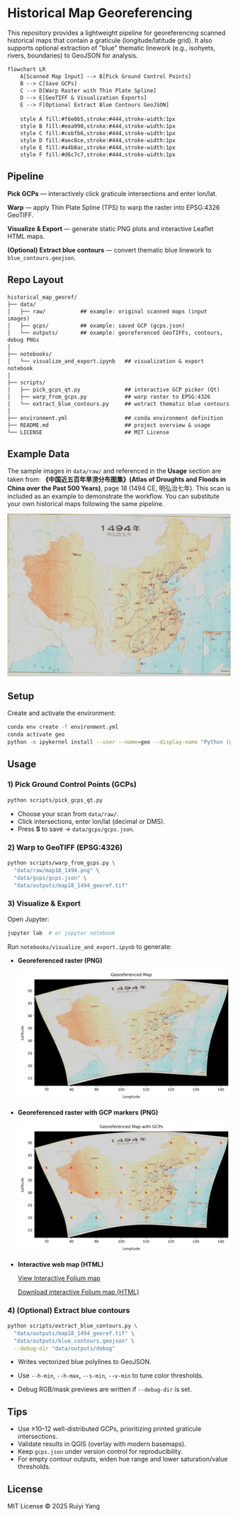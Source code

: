 # Historical Map Georeferencing 

This repository provides a lightweight pipeline for georeferencing scanned historical maps that contain a graticule (longitude/latitude grid). It also supports optional extraction of "blue" thematic linework (e.g., isohyets, rivers, boundaries) to GeoJSON for analysis.

```mermaid
flowchart LR
    A[Scanned Map Input] --> B[Pick Ground Control Points]
    B --> C[Save GCPs]
    C --> D[Warp Raster with Thin Plate Spline]
    D --> E[GeoTIFF & Visualization Exports]
    E --> F[Optional Extract Blue Contours GeoJSON]

    style A fill:#f6e0b5,stroke:#444,stroke-width:1px
    style B fill:#eea990,stroke:#444,stroke-width:1px
    style C fill:#cebfb6,stroke:#444,stroke-width:1px
    style D fill:#aec8ce,stroke:#444,stroke-width:1px
    style E fill:#a4b8ac,stroke:#444,stroke-width:1px
    style F fill:#d6c7c7,stroke:#444,stroke-width:1px
```

## Pipeline

**Pick GCPs** — interactively click graticule intersections and enter lon/lat.  

**Warp** — apply Thin Plate Spline (TPS) to warp the raster into EPSG:4326 GeoTIFF.  

**Visualize & Export** — generate static PNG plots and interactive Leaflet HTML maps.  

**(Optional) Extract blue contours** — convert thematic blue linework to `blue_contours.geojson`.



## Repo Layout

```
historical_map_georef/
├── data/
│   ├── raw/           ## example: original scanned maps (input images)
│   ├── gcps/          ## example: saved GCP (gcps.json)
│   └── outputs/       ## example: georeferenced GeoTIFFs, contours, debug PNGs
│
├── notebooks/
│   └── visualize_and_export.ipynb   ## visualization & export notebook
│
├── scripts/
│   ├── pick_gcps_qt.py              ## interactive GCP picker (Qt)
│   ├── warp_from_gcps.py            ## warp raster to EPSG:4326
│   └── extract_blue_contours.py     ## wxtract thematic blue contours
│
├── environment.yml                  ## conda environment definition
├── README.md                        ## project overview & usage
└── LICENSE                          ## MIT License
```



## Example Data

The sample images in `data/raw/` and referenced in the **Usage** section are taken from: **《中国近五百年旱涝分布图集》(Atlas of Droughts and Floods in China over the Past 500 Years)**, page 18 (1494 CE, 明弘治七年). This scan is included as an example to demonstrate the workflow. You can substitute your own historical maps following the same pipeline. 

![Georeferenced 1494 map](data/raw/map18_1494.png)


## Setup

Create and activate the environment:

```bash
conda env create -f environment.yml
conda activate geo
python -m ipykernel install --user --name=geo --display-name "Python (geo)"
```



## Usage

### 1) Pick Ground Control Points (GCPs)

```bash
python scripts/pick_gcps_qt.py
```

- Choose your scan from `data/raw/`.
- Click intersections, enter lon/lat (decimal or DMS).
- Press **S** to save → `data/gcps/gcps.json`.

### 2) Warp to GeoTIFF (EPSG:4326)

```bash
python scripts/warp_from_gcps.py \
  "data/raw/map18_1494.png" \
  "data/gcps/gcps.json" \
  "data/outputs/map18_1494_georef.tif"
```

### 3) Visualize & Export

Open Jupyter: 

```bash
jupyter lab  # or jupyter notebook
```

Run `notebooks/visualize_and_export.ipynb` to generate:

- **Georeferenced raster (PNG)**  
  
  ![Georeferenced 1494 map](data/outputs/map18_1494_georef.png)

  
- **Georeferenced raster with GCP markers (PNG)**  
  
  ![Georeferenced 1494 map with GCPs overlaid](data/outputs/map18_1494_georef_gcps.png)

- **Interactive web map (HTML)**  
   
  [View Interactive Folium map](https://yryrena.github.io/historical_map_georef/map18_1494_interactive.html)
  
  [Download interactive Folium map (HTML)](data/outputs/map18_1494_interactive.html) 

### 4) (Optional) Extract blue contours

```bash
python scripts/extract_blue_contours.py \
  "data/outputs/map18_1494_georef.tif" \
  "data/outputs/blue_contours.geojson" \
  --debug-dir "data/outputs/debug"
```

- Writes vectorized blue polylines to GeoJSON.

- Use `--h-min`, `--h-max`, `--s-min`, `--v-min` to tune color thresholds.

- Debug RGB/mask previews are written if `--debug-dir` is set.



## Tips

- Use ≥10–12 well-distributed GCPs, prioritizing printed graticule intersections.
- Validate results in QGIS (overlay with modern basemaps).
- Keep `gcps.json` under version control for reproducibility.
- For empty contour outputs, widen hue range and lower saturation/value thresholds.



## License

MIT License © 2025 Ruiyi Yang
